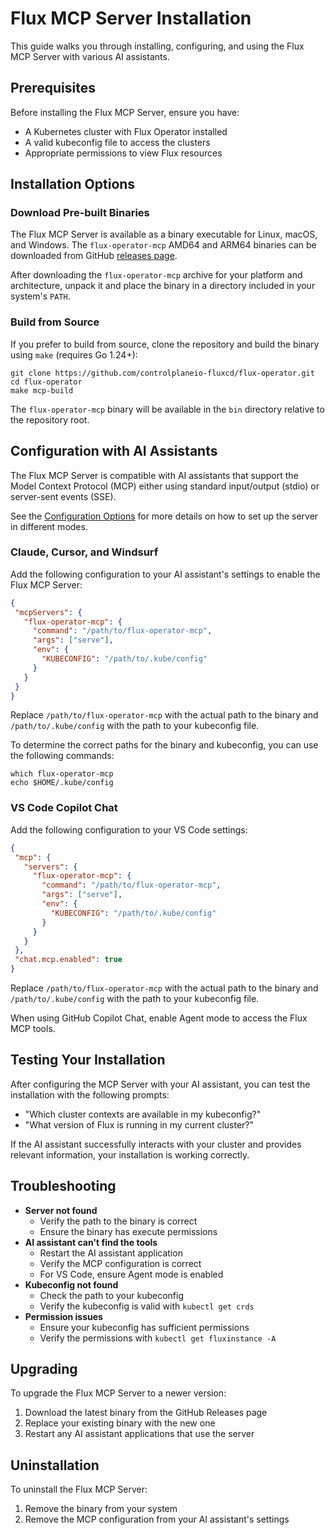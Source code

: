 # Flux MCP Server Installation

This guide walks you through installing, configuring, and using the Flux MCP Server with various AI assistants.

## Prerequisites

Before installing the Flux MCP Server, ensure you have:

- A Kubernetes cluster with Flux Operator installed
- A valid kubeconfig file to access the clusters
- Appropriate permissions to view Flux resources

## Installation Options

### Download Pre-built Binaries

The Flux MCP Server is available as a binary executable for Linux, macOS, and Windows.
The `flux-operator-mcp` AMD64 and ARM64 binaries can be downloaded from
GitHub [releases page](https://github.com/controlplaneio-fluxcd/flux-operator/releases).

After downloading the `flux-operator-mcp` archive for your platform and architecture,
unpack it and place the binary in a directory included in your system's `PATH`.

### Build from Source

If you prefer to build from source, clone the repository and build the binary using `make` (requires Go 1.24+):

```shell
git clone https://github.com/controlplaneio-fluxcd/flux-operator.git
cd flux-operator
make mcp-build
```

The `flux-operator-mcp` binary will be available in the `bin` directory relative to the repository root.

## Configuration with AI Assistants

The Flux MCP Server is compatible with AI assistants that support the Model Context Protocol (MCP)
either using standard input/output (stdio) or server-sent events (SSE).

See the [Configuration Options](config.md) for more details on how to set up the server
in different modes.

### Claude, Cursor, and Windsurf

Add the following configuration to your AI assistant's settings to enable the Flux MCP Server:

```json
{
 "mcpServers": {
   "flux-operator-mcp": {
     "command": "/path/to/flux-operator-mcp",
     "args": ["serve"],
     "env": {
       "KUBECONFIG": "/path/to/.kube/config"
     }
   }
 }
}
```

Replace `/path/to/flux-operator-mcp` with the actual path to the binary
and `/path/to/.kube/config` with the path to your kubeconfig file.

To determine the correct paths for the binary and kubeconfig, you can use the following commands:

```shell
which flux-operator-mcp
echo $HOME/.kube/config
```

### VS Code Copilot Chat

Add the following configuration to your VS Code settings:

```json
{
 "mcp": {
   "servers": {
     "flux-operator-mcp": {
       "command": "/path/to/flux-operator-mcp",
       "args": ["serve"],
       "env": {
         "KUBECONFIG": "/path/to/.kube/config"
       }
     }
   }
 },
 "chat.mcp.enabled": true
}
```

Replace `/path/to/flux-operator-mcp` with the actual path to the binary
and `/path/to/.kube/config` with the path to your kubeconfig file.

When using GitHub Copilot Chat, enable Agent mode to access the Flux MCP tools.

## Testing Your Installation

After configuring the MCP Server with your AI assistant, you can test the installation with the following prompts:

- "Which cluster contexts are available in my kubeconfig?"
- "What version of Flux is running in my current cluster?"

If the AI assistant successfully interacts with your cluster and provides relevant information,
your installation is working correctly.

## Troubleshooting

- **Server not found**
    - Verify the path to the binary is correct
    - Ensure the binary has execute permissions
- **AI assistant can't find the tools**
    - Restart the AI assistant application
    - Verify the MCP configuration is correct
    - For VS Code, ensure Agent mode is enabled
- **Kubeconfig not found**
    - Check the path to your kubeconfig
    - Verify the kubeconfig is valid with `kubectl get crds`
- **Permission issues**
    - Ensure your kubeconfig has sufficient permissions 
    - Verify the permissions with `kubectl get fluxinstance -A`

## Upgrading

To upgrade the Flux MCP Server to a newer version:

1. Download the latest binary from the GitHub Releases page
2. Replace your existing binary with the new one
3. Restart any AI assistant applications that use the server

## Uninstallation

To uninstall the Flux MCP Server:

1. Remove the binary from your system
2. Remove the MCP configuration from your AI assistant's settings
